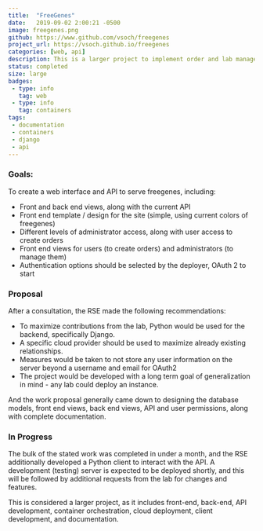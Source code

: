 ```yaml
---
title:  "FreeGenes"
date:   2019-09-02 2:00:21 -0500
image: freegenes.png
github: https://www.github.com/vsoch/freegenes
project_url: https://vsoch.github.io/freegenes
categories: [web, api]
description: This is a larger project to implement order and lab management services for open source genomics. The project includes development of front-end and back-end views, an API, efficient query, containers, documentation, and cloud deployment.
status: completed
size: large
badges:
 - type: info
   tag: web
 - type: info
   tag: containers
tags:
 - documentation
 - containers
 - django
 - api
---
```


### Goals: 

To create a web interface and API to serve freegenes, including:

 - Front and back end views, along with the current API
 - Front end template / design for the site (simple, using current colors of freegenes)
 - Different levels of administrator access, along with user access to create orders
 - Front end views for users (to create orders) and administrators (to manage them)
 - Authentication options should be selected by the deployer, OAuth 2 to start

### Proposal

After a consultation, the RSE made the following recommendations:

 - To maximize contributions from the lab, Python would be used for the backend, specifically Django.
 - A specific cloud provider should be used to maximize already existing relationships.
 - Measures would be taken to not store any user information on the server beyond a username and email for OAuth2
 - The project would be developed with a long term goal of generalization in mind - any lab could deploy an instance.

And the work proposal generally came down to designing the database models, front end views, back end views, API and user permissions, along with complete documentation. 

### In Progress

The bulk of the stated work was completed in under a month, and the RSE additionally developed a Python client to interact with the API. A development (testing) server is expected to be deployed shortly, and this will be followed by additional requests from the lab for changes and features.

This is considered a larger project, as it includes front-end, back-end, API development, container orchestration, cloud deployment, client development, and documentation.
